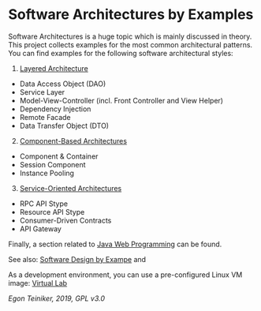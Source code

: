 # Software Architectures by Examples
Software Architectures is a huge topic which is mainly discussed in theory. 
This project collects examples for the most common architectural patterns. 
You can find examples for the following software architectural styles:

1. [Layered Architecture](https://github.com/teiniker/teiniker-lectures-softwarearchitectures/tree/master/layered)
  * Data Access Object (DAO)
  * Service Layer
  * Model-View-Controller (incl. Front Controller and View Helper)
  * Dependency Injection
  * Remote Facade
  * Data Transfer Object (DTO)
  
2. [Component-Based Architectures](https://github.com/teiniker/teiniker-lectures-softwarearchitectures/tree/master/component-based) 
  * Component & Container
  * Session Component
  * Instance Pooling 

3. [Service-Oriented Architectures](https://github.com/teiniker/teiniker-lectures-softwarearchitectures/tree/master/services)
  * RPC API Stype
  * Resource API Stype
  * Consumer-Driven Contracts
  * API Gateway

Finally, a section related to [Java Web Programming](https://github.com/teiniker/teiniker-lectures-softwarearchitectures/tree/master/web-applications)
can be found. 

See also: 
[Software Design by Exampe](https://github.com/teiniker/teiniker-lectures-softwaredesign) and 

As a development environment, you can use a pre-configured Linux VM image:
[Virtual Lab](https://drive.google.com/drive/folders/1AzsF4Mvh1HJ8k6OW5W5hQ5CF0HdqA51l)

*Egon Teiniker, 2019, GPL v3.0*
